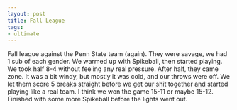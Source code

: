 ```yaml
---
layout: post
title: Fall League
tags:
- ultimate
---
```


Fall league against the Penn State team (again). They were savage, we had 1 sub of each gender. We warmed up with Spikeball, then started playing. We took half 8-4 without feeling any real pressure. After half, they came zone. It was a bit windy, but mostly it was cold, and our throws were off. We let them score 5 breaks straight before we get our shit together and started playing like a real team. I think we won the game 15-11 or maybe 15-12. Finished with some more Spikeball before the lights went out.
